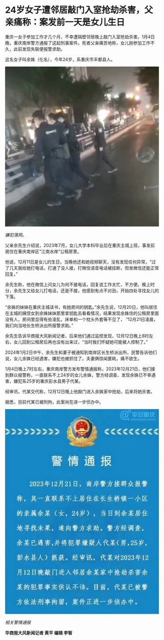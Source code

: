 # 24岁女子遭邻居敲门入室抢劫杀害，父亲痛称：案发前一天是女儿生日

重庆一女子参加工作才几个月，不幸遭隔壁邻居晚上敲门入室抢劫杀害。1月4日晚，重庆南岸警方通报了这起刑事案件。死者父亲痛苦地称，女儿刚参加工作不久，此前发现失联便报警求助。

这名女子叫余姝（化名），今年24岁，系重庆市丰都县人。

![2ab2a5c031ce0c34886a5576f79b371f.jpg](https://raw.githubusercontent.com/qqhsx/qqnews_image/main/2024/01/04/24岁女子遭邻居敲门入室抢劫杀害，父亲痛称：案发前一天是女儿生日/2ab2a5c031ce0c34886a5576f79b371f.jpg)

_嫌犯落网。_

父亲余先生介绍说，2023年7月，女儿大学本科毕业后在重庆主城上班，事发前居住在重庆南岸区“江南水岸”公租房里。

他说，12月11日是女儿的生日，当晚他还和她视频聊天，没有发现任何异常，“过了几天我给她打电话，打通了没人接，打微信语音电话被挂断，但发微信还能正常回复。”

余先生称，他在微信上问女儿为何不接电话，回复说工作太忙，不方便。晚上时分，余先生又给女儿打电话，还是不接，他感到有点不对劲，开始四处寻找女儿的下落。

“余姝的妹妹在重庆主城读书，有她房间的钥匙。”余先生说，12月20日，他叫居住在主城的姨侄女到余姝妹妹那里拿钥匙去看看情况，结果发现余姝住的公租房里面没有人，房间里显得有些凌乱，床单和一个枕头外套等不见了，
“12月21日凌晨，我们向当地长生桥派出所报警求助。”

余先生告诉华商报大风新闻记者，后来他们通过监控发现，12月12日晚上8时左右，女儿回到公租房后再也没有出来过，“当时我们怀疑她可能被人控制了。”

2024年1月2日中午，余先生和妻子被通知到南岸区长生桥派出所，民警告诉他们说，女儿余姝已经遇害，嫌犯也被抓住了。夫妻俩惊闻噩耗，痛不欲生。

1月4日晚上7时左右，重庆南岸警方发布警情通报称，2023年12月21日，他们接到群众报警称，一直联系不上24岁的女儿余姝，警方经调查，发现余姝已不幸遇害，嫌犯系25岁的重庆彭水县男子代某。

经审讯，代某交代称，12月12日晚上他敲门进入余姝家中抢劫，后来将她杀害。

据悉，目前代某已被刑拘，此案尚在进一步侦办中。

![4f9db263d413c754d0e41c3d07e88888.jpg](https://raw.githubusercontent.com/qqhsx/qqnews_image/main/2024/01/04/24岁女子遭邻居敲门入室抢劫杀害，父亲痛称：案发前一天是女儿生日/4f9db263d413c754d0e41c3d07e88888.jpg)

_相关警情通报_

**华商报大风新闻记者 黄平 编辑 李智**


